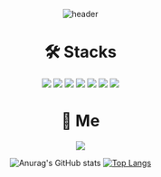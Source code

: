 <div align=center>
  
![header](https://capsule-render.vercel.app/api?type=rect&color=auto&height=150&section=header&text=JUNU&fontSize=90)

<h1>🛠 Stacks</h1>

<img src="https://img.shields.io/badge/HTML5-E34F26?style=flat-square&logo=HTML5&logoColor=white"/>
<img src="https://img.shields.io/badge/CSS3-1572B6?style=flat-square&logo=CSS3&logoColor=white"/>
<img src="https://img.shields.io/badge/Sass-CC6699?style=flat-square&logo=Sass&logoColor=white"/>
<img src="https://img.shields.io/badge/JavaScript-F7DF1E?style=flat-square&logo=JavaScript&logoColor=white"/>
<img src="https://img.shields.io/badge/Node.js-339933?style=flat-square&logo=Node.js&logoColor=white"/>
<img src="https://img.shields.io/badge/Express-000000?style=flat-square&logo=Express&logoColor=white"/>
<img src="https://img.shields.io/badge/MongoDB-47A248?style=flat-square&logo=MongoDB&logoColor=white"/>

<h1>🐯 Me</h1>
<img src="https://img.shields.io/badge/bokjunwoo@gamil.com-EA4335?style=flat-square&logo=Gmail&logoColor=white"/>
  
![Anurag's GitHub stats](https://github-readme-stats.vercel.app/api?username=bokjunwoo&show_icons=true&theme=Default)
[![Top Langs](https://github-readme-stats.vercel.app/api/top-langs/?username=bokjunwoo&layout=compact)](https://github.com/anuraghazra/github-readme-stats)

</div>

